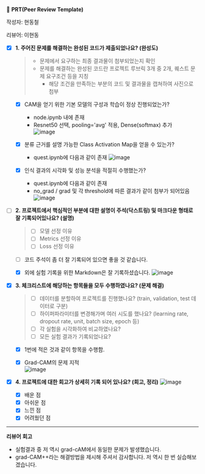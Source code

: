 🔑 **PRT(Peer Review Template)**

작성자: 현동철

리뷰어: 이현동

- [x]  **1. 주어진 문제를 해결하는 완성된 코드가 제출되었나요? (완성도)**
    > - 문제에서 요구하는 최종 결과물이 첨부되었는지 확인
    > - 문제를 해결하는 완성된 코드란 프로젝트 루브릭 3개 중 2개, 퀘스트 문제 요구조건 등을 지칭
    >    - 해당 조건을 만족하는 부분의 코드 및 결과물을 캡쳐하여 사진으로 첨부

    - [x] CAM을 얻기 위한 기본 모델의 구성과 학습이 정상 진행되었는가?
        - node.ipynb 내에 존재  
        - Resnet50 선택, pooling='avg' 적용, Dense(softmax) 추가  
          ![image](https://github.com/DevHDL/aiffel-dch/assets/163500244/de132286-df56-46f4-925c-a5560d8f0666)  

    - [x] 분류 근거를 설명 가능한 Class Activation Map을 얻을 수 있는가?
        - quest.ipynb에 다음과 같이 존재
          ![image](https://github.com/DevHDL/aiffel-dch/assets/163500244/449e4120-d1ff-4675-9f6a-847cf782e5c2)

    - [x] 인식 결과의 시각화 및 성능 분석을 적절히 수행했는가?
         - quest.ipynb에 다음과 같이 존재
         - no_grad / grad 및 각 threshold에 따른 결과가 같이 첨부가 되어있음
           ![image](https://github.com/DevHDL/aiffel-dch/assets/163500244/9cbd199e-59a3-487e-a04f-a7f118b88d47)


- [ ]  **2. 프로젝트에서 핵심적인 부분에 대한 설명이 주석(닥스트링) 및 마크다운 형태로 잘 기록되어있나요? (설명)**
    > - [ ]  모델 선정 이유
    > - [ ]  Metrics 선정 이유
    > - [ ]  Loss 선정 이유

    - [ ] 코드 주석이 좀 더 잘 기록되어 있으면 좋을 것 같습니다.  
    - [x] 외에 실험 기록을 위한 Markdown은 잘 기록하셨습니다.
          ![image](https://github.com/DevHDL/aiffel-dch/assets/163500244/10554d45-c4ff-4ace-abe5-777e9b02c820)


- [x]  **3. 체크리스트에 해당하는 항목들을 모두 수행하였나요? (문제 해결)**
    > - [ ]  데이터를 분할하여 프로젝트를 진행했나요? (train, validation, test 데이터로 구분)
    > - [ ]  하이퍼파라미터를 변경해가며 여러 시도를 했나요? (learning rate, dropout rate, unit, batch size, epoch 등)
    > - [ ]  각 실험을 시각화하여 비교하였나요?
    > - [ ]  모든 실험 결과가 기록되었나요?
    
    - [x] 1번에 적은 것과 같이 항목을 수행함.
    - [x] Grad-CAM의 문제 지적  
          ![image](https://github.com/DevHDL/aiffel-dch/assets/163500244/a4c992df-d238-45d4-933e-4f6408e8f3c4)


- [x]  **4. 프로젝트에 대한 회고가 상세히 기록 되어 있나요? (회고, 정리)**
    ![image](https://github.com/DevHDL/aiffel-dch/assets/163500244/87681aab-c1f7-45e7-adcf-1fd0100f4850)  
 
    - [x]  배운 점
    - [x]  아쉬운 점
    - [x]  느낀 점
    - [x]  어려웠던 점

---

**리뷰어 회고**  
- 실험결과 중 저 역시 grad-cAM에서 동일한 문제가 발생했습니다.
- grad-CAM++라는 해결방법을 제시해 주셔서 감사합니다. 저 역시 한 번 실습해보겠습니다.
